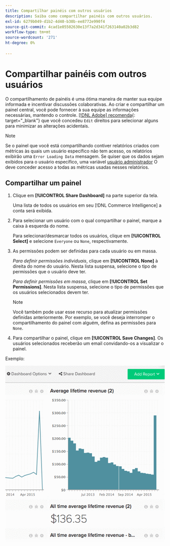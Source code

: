 ```yaml
---
title: Compartilhar painéis com outros usuários
description: Saiba como compartilhar painéis com outros usuários.
exl-id: 6279b049-d1b2-4d40-b30b-ee8772e990f4
source-git-commit: 4cad1e05502630e13f7a2d341f263140a02b3d82
workflow-type: tm+mt
source-wordcount: '271'
ht-degree: 0%

---
```


# Compartilhar painéis com outros usuários

O compartilhamento de painéis é uma ótima maneira de manter sua equipe informada e incentivar discussões colaborativas. Ao criar e compartilhar um painel central, você pode fornecer à sua equipe as informações necessárias, mantendo o controle. [[!DNL Adobe] recomenda](../../best-practices/share-dashboard-best-practice.md){: target=&quot;_blank&quot;} que você concedeu `Edit` direitos para selecionar alguns para minimizar as alterações acidentais.

>[!NOTE]
>
>Se o painel que você está compartilhando contiver relatórios criados com métricas às quais um usuário específico não tem acesso, os relatórios exibirão uma `Error Loading Data` mensagem. Se quiser que os dados sejam exibidos para o usuário específico, uma variável [usuário administrador](../../administrator/user-management/user-management.md) O deve conceder acesso a todas as métricas usadas nesses relatórios.

## Compartilhar um painel

1. Clique em **[!UICONTROL Share Dashboard]** na parte superior da tela.

   Uma lista de todos os usuários em seu [!DNL Commerce Intelligence] a conta será exibida.

1. Para selecionar um usuário com o qual compartilhar o painel, marque a caixa à esquerda do nome.

   Para selecionar/desmarcar todos os usuários, clique em **[!UICONTROL Select]** e selecione `Everyone` ou `None`, respectivamente.

1. As permissões podem ser definidas para cada usuário ou em massa.

   *Para definir permissões individuais*, clique em **[!UICONTROL None]** à direita do nome do usuário. Nesta lista suspensa, selecione o tipo de permissões que o usuário deve ter.

   *Para definir permissões em massa*, clique em **[!UICONTROL Set Permissions]**. Nesta lista suspensa, selecione o tipo de permissões que os usuários selecionados devem ter.

   >[!NOTE]
   >
   >Você também pode usar esse recurso para atualizar permissões definidas anteriormente. Por exemplo, se você deseja interromper o compartilhamento do painel com alguém, defina as permissões para `None`.

1. Para compartilhar o painel, clique em **[!UICONTROL Save Changes]**. Os usuários selecionados receberão um email convidando-os a visualizar o painel.

Exemplo:

![compartilhar painel](../../assets/Share_Dashboards.gif)
